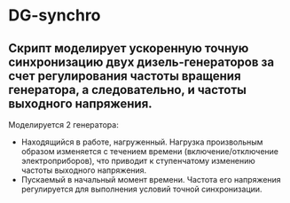 # DG-synchro
Скрипт моделирует ускоренную точную синхронизацию двух дизель-генераторов за счет регулирования частоты вращения генератора, а следовательно, и частоты выходного напряжения.
----
Моделируется 2 генератора:
- Находящийся в работе, нагруженный. Нагрузка произвольным образом изменяется с течением времени (включение/отключение электроприборов), что приводит к ступенчатому изменению частоты выходного напряжения.
- Пускаемый в начальный момент времени. Частота его напряжения регулируется для выполнения условий точной синхронизации.
